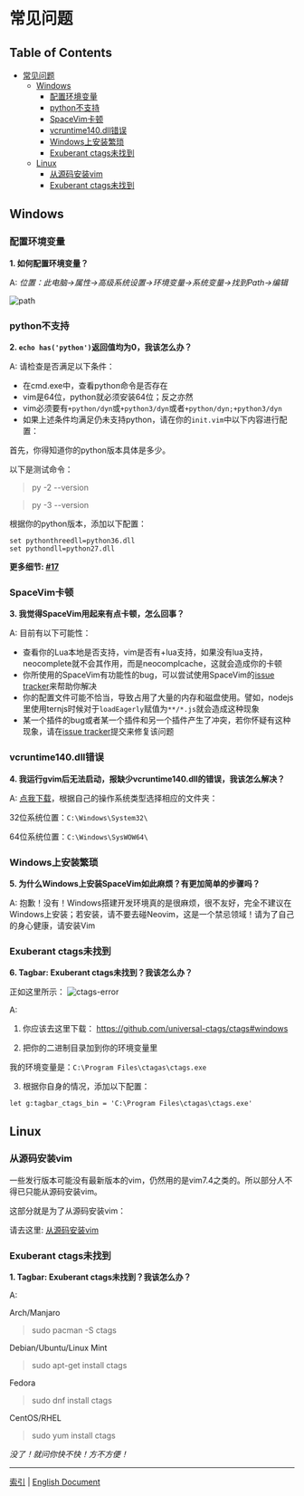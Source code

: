 # 常见问题 

## Table of Contents

   * [常见问题](#常见问题)
      * [Windows](#windows)
         * [配置环境变量](#配置环境变量)
         * [python不支持](#python不支持)
         * [SpaceVim卡顿](#spacevim卡顿)
         * [vcruntime140.dll错误](#vcruntime140dll错误)
         * [Windows上安装繁琐](#windows上安装繁琐)
         * [Exuberant ctags未找到](#exuberant-ctags未找到)
      * [Linux](#linux)
         * [从源码安装vim](#从源码安装vim)
         * [Exuberant ctags未找到](#exuberant-ctags未找到-1)

## Windows

### 配置环境变量

**1. 如何配置环境变量？**

A: *位置：此电脑->属性->高级系统设置->环境变量->系统变量->找到Path->编辑*

![path][path-config]

### python不支持

**2. `echo has('python')`返回值均为0，我该怎么办？**

A: 请检查是否满足以下条件：

* 在cmd.exe中，查看python命令是否存在
* vim是64位，python就必须安装64位；反之亦然
* vim必须要有`+python/dyn`或`+python3/dyn`或者`+python/dyn;+python3/dyn`
* 如果上述条件均满足仍未支持python，请在你的`init.vim`中以下内容进行配置：

首先，你得知道你的python版本具体是多少。

以下是测试命令：

> py -2 --version

> py -3 --version

根据你的python版本，添加以下配置：

```viml
set pythonthreedll=python36.dll
set pythondll=python27.dll
```

**更多细节: [#17][issue-17]**


### SpaceVim卡顿

**3. 我觉得SpaceVim用起来有点卡顿，怎么回事？**

A: 目前有以下可能性：

* 查看你的Lua本地是否支持，vim是否有+lua支持，如果没有lua支持，neocomplete就不会其作用，而是neocomplcache，这就会造成你的卡顿
* 你所使用的SpaceVim有功能性的bug，可以尝试使用SpaceVim的[issue tracker][spacevim-issue-tracker]来帮助你解决
* 你的配置文件可能不恰当，导致占用了大量的内存和磁盘使用。譬如，nodejs里使用ternjs时候对于`loadEagerly`赋值为`**/*.js`就会造成这种现象
* 某一个插件的bug或者某一个插件和另一个插件产生了冲突，若你怀疑有这种现象，请在[issue tracker][spacevim-issue-tracker]提交来修复该问题

### vcruntime140.dll错误

**4. 我运行gvim后无法启动，报缺少vcruntime140.dll的错误，我该怎么解决？**

A: [点我下载][vcruntime140.dll]，根据自己的操作系统类型选择相应的文件夹：

32位系统位置：`C:\Windows\System32\`

64位系统位置：`C:\Windows\SysWOW64\`


### Windows上安装繁琐

**5. 为什么Windows上安装SpaceVim如此麻烦？有更加简单的步骤吗？**

A: 抱歉！没有！Windows搭建开发环境真的是很麻烦，很不友好，完全不建议在Windows上安装；若安装，请不要去碰Neovim，这是一个禁忌领域！请为了自己的身心健康，请安装Vim

### Exuberant ctags未找到

**6. Tagbar: Exuberant ctags未找到？我该怎么办？**

正如这里所示：
![ctags-error][ctags-not-found]

A:

1. 你应该去这里下载： https://github.com/universal-ctags/ctags#windows

2. 把你的二进制目录加到你的环境变量里

我的环境变量是：`C:\Program Files\ctagas\ctags.exe`

3. 根据你自身的情况，添加以下配置：

```viml
let g:tagbar_ctags_bin = 'C:\Program Files\ctagas\ctags.exe'
```

## Linux

### 从源码安装vim

一些发行版本可能没有最新版本的vim，仍然用的是vim7.4之类的。所以部分人不得已只能从源码安装vim。

这部分就是为了从源码安装vim：

请去这里: [从源码安装vim][build-vim-from-source]

### Exuberant ctags未找到

**1. Tagbar: Exuberant ctags未找到？我该怎么办？**

A:

Arch/Manjaro

> sudo pacman -S ctags

Debian/Ubuntu/Linux Mint

> sudo apt-get install ctags

Fedora

> sudo dnf install ctags

CentOS/RHEL

> sudo yum install ctags

*没了！就问你快不快！方不方便！*

----------------

[索引](README.md#table-of-contents) | [English Document](../README.md#hack-spacevim)

[vcruntime140.dll]: https://www.dllme.com/dll/download/29939/vcruntime140.dll
[path-config]: https://gist.githubusercontent.com/Gabirel/b71a01cce86df216abd4fd0968864942/raw/08946a3643606420776fcc3fc4d43da6444806cc/path-config.PNG
[spacevim-issue-tracker]: https://github.com/spacevim/spacevim/issues
[ctags-not-found]: https://cloud.githubusercontent.com/assets/12933851/25282302/a868f3e0-26e2-11e7-8cfb-037f884a4702.png
[issue-17]: https://github.com/Gabirel/Hack-SpaceVim/issues/17
[build-vim-from-source]: https://github.com/Valloric/YouCompleteMe/wiki/Building-Vim-from-source
